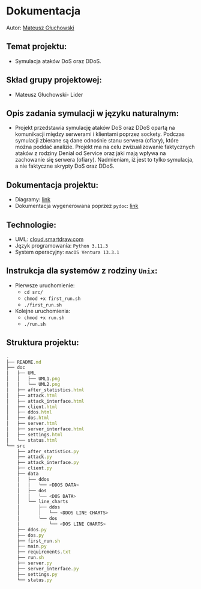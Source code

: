 # Dokumentacja

Autor: [Mateusz Głuchowski](https://github.com/hue1337)


## Temat projektu:

- Symulacja ataków DoS oraz DDoS.

## Skład grupy projektowej:

- Mateusz Głuchowski- Lider

## Opis zadania symulacji w języku naturalnym:

- Projekt przedstawia symulację ataków DoS oraz DDoS opartą na komunikacji między serwerami i klientami poprzez sockety. Podczas symulacji zbierane są dane odnośnie stanu serwera (ofiary), które można poddać analizie. Projekt ma na celu zwizualizowanie faktycznych ataków z rodziny Denial od Service oraz jaki mają wpływa na zachowanie się serwera (ofiary). Nadmieniam, iż jest to tylko symulacja, a nie faktyczne skrypty DoS oraz DDoS.

## Dokumentacja projektu:

- Diagramy: [link](https://github.com/Hue1337/Symulacja-atak-w-dos-ddos/tree/main/doc/UML)
- Dokumentacja wygenerowana poprzez `pydoc`: [link](https://github.com/Hue1337/Symulacja-atak-w-dos-ddos/tree/main/doc)

## Technologie:

- UML: [cloud.smartdraw.com](https://cloud.smartdraw.com/)
- Język programowania: `Python 3.11.3`
- System operacyjny: `macOS Ventura 13.3.1`

## Instrukcja dla systemów z rodziny `Unix`:

- Pierwsze uruchomienie:
    - `cd src/`
    - `chmod +x first_run.sh`
    - `./first_run.sh`
- Kolejne uruchomienia:
    - `chmod +x run.sh`
    - `./run.sh`

## Struktura projektu:

```jsx
.
├── README.md
├── doc
│   ├── UML
│   │   ├── UML1.png
│   │   └── UML2.png
│   ├── after_statistics.html
│   ├── attack.html
│   ├── attack_interface.html
│   ├── client.html
│   ├── ddos.html
│   ├── dos.html
│   ├── server.html
│   ├── server_interface.html
│   ├── settings.html
│   └── status.html
└── src
    ├── after_statistics.py
    ├── attack.py
    ├── attack_interface.py
    ├── client.py
    ├── data
    │   ├── ddos
    │   │   └── <DDOS DATA>
    │   ├── dos
    │   │   └── <DOS DATA>
    │   └── line_charts
    │       ├── ddos
    │       │   └── <DDOS LINE CHARTS>
    │       └── dos
    │           └── <DOS LINE CHARTS>
    ├── ddos.py
    ├── dos.py
    ├── first_run.sh
    ├── main.py
    ├── requirements.txt
    ├── run.sh
    ├── server.py
    ├── server_interface.py
    ├── settings.py
    └── status.py

```
